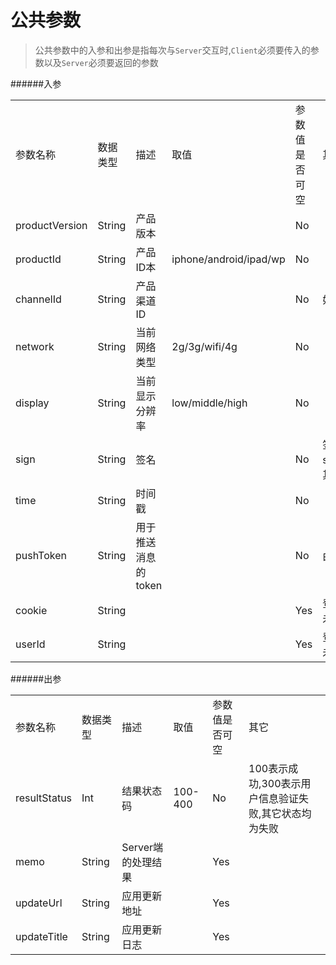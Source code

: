 公共参数
========
> 公共参数中的入参和出参是指每次与`Server`交互时,`Client`必须要传入的参数以及`Server`必须要返回的参数

######入参
<table>
    <tr>
        <td>参数名称</td>
        <td>数据类型</td>
        <td>描述</td>
        <td>取值</td>
        <td>参数值是否可空</td>
        <td>其它</td>
    </tr>
    <tr>
        <td>productVersion</td>
        <td>String</td>
        <td>产品版本</td>
        <td></td>
        <td>No</td>
        <td></td>
    </tr>
    <tr>
        <td>productId</td>
        <td>String</td>
        <td>产品ID本</td>
        <td>iphone/android/ipad/wp</td>
        <td>No</td>
        <td></td>
    </tr>
    <tr>
        <td>channelId</td>
        <td>String</td>
        <td>产品渠道ID</td>
        <td></td>
        <td>No</td>
        <td>如百度助手/360/应用宝/91助手</td>
    </tr>
    <tr>
        <td>network</td>
        <td>String</td>
        <td>当前网络类型</td>
        <td>2g/3g/wifi/4g</td>
        <td>No</td>
        <td></td>
    </tr>
    <tr>
        <td>display</td>
        <td>String</td>
        <td>当前显示分辨率</td>
        <td>low/middle/high</td>
        <td>No</td>
        <td></td>
    </tr>
    <tr>
        <td>sign</td>
        <td>String</td>
        <td>签名</td>
        <td></td>
        <td>No</td>
        <td>签名方案：sign=md5(operation+time+localkey)，<br />其中localkey由客户端提供</td>
    </tr>
    <tr>
        <td>time</td>
        <td>String</td>
        <td>时间戳</td>
        <td></td>
        <td>No</td>
        <td></td>
    </tr>
    <tr>
        <td>pushToken</td>
        <td>String</td>
        <td>用于推送消息的token</td>
        <td></td>
        <td>No</td>
        <td>由客户端提供的</td>
    </tr>
    <tr>
        <td>cookie</td>
        <td>String</td>
        <td></td>
        <td></td>
        <td>Yes</td>
        <td>登录成功后，服务端返回的唯一字符串，<br />未登录状态下可为空</td>
    </tr>
    <tr>
        <td>userId</td>
        <td>String</td>
        <td></td>
        <td></td>
        <td>Yes</td>
        <td>登录成功后，服务端返回的用户ID，<br />未登录状态下可为空</td>
    </tr>
</table>
######出参
<table>
    <tr>
        <td>参数名称</td>
        <td>数据类型</td>
        <td>描述</td>
        <td>取值</td>
        <td>参数值是否可空</td>
        <td>其它</td>
    </tr>
    <tr>
        <td>resultStatus</td>
        <td>Int</td>
        <td>结果状态码</td>
        <td>100-400</td>
        <td>No</td>
        <td>100表示成功,300表示用户信息验证失败,其它状态均为失败</td>
    </tr>
    <tr>
        <td>memo</td>
        <td>String</td>
        <td>Server端的处理结果</td>
        <td></td>
        <td>Yes</td>
        <td></td>
    </tr>
    <tr>
        <td>updateUrl</td>
        <td>String</td>
        <td>应用更新地址</td>
        <td></td>
        <td>Yes</td>
        <td></td>
    </tr>
    <tr>
        <td>updateTitle</td>
        <td>String</td>
        <td>应用更新日志</td>
        <td></td>
        <td>Yes</td>
        <td></td>
    </tr>
</table>
